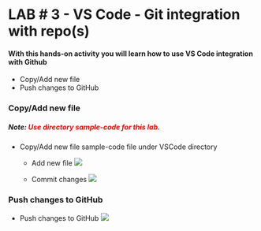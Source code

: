 # LAB # 3 - VS Code - Git integration with repo(s)

#### With this hands-on activity you will learn how to use VS Code integration with Github

 
- Copy/Add new file 
- Push changes to GitHub


### Copy/Add new file 

##### Note: <span style="color:red">Use directory sample-code for this lab.</span>
- Copy/Add new file sample-code file under VSCode directory 
   - Add new file
   ![](https://code.visualstudio.com/assets/docs/editor/versioncontrol/scm.png)

    - Commit changes 
   ![](https://code.visualstudio.com/assets/docs/editor/versioncontrol/stage-changes.png)
### Push changes to GitHub
   - Push changes to GitHub
   ![](https://i.stack.imgur.com/0c7a7.png)
